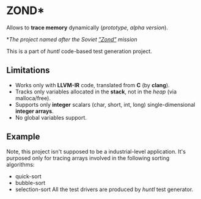 # ZOND*
Allows to **trace memory** dynamically (*prototype, alpha version*).

\**The project named after the Soviet ["Zond"](https://en.wikipedia.org/wiki/Zond_3) mission*

This is a part of *huntl* code-based test generation project.

## Limitations
* Works only with **LLVM-IR** code, translated from **C** (by **clang**).
* Tracks only variables allocated in the **stack**, not in the *heap* (via malloca/free).
* Supports only **integer** scalars (char, short, int, long) single-dimensional **integer arrays**.
* No global variables support.

## Example
Note, this project isn't supposed to be a industrial-level application.
It's purposed only for tracing arrays involved in the following sorting algorithms:
* quick-sort
* bubble-sort
* selection-sort
All the test drivers are produced by *huntl* test generator.